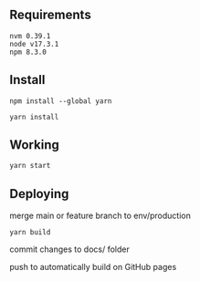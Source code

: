 Requirements
------------

    nvm 0.39.1
    node v17.3.1
    npm 8.3.0

Install
-------

    npm install --global yarn

    yarn install

Working
-------

    yarn start

Deploying
---------

merge main or feature branch to env/production

    yarn build

commit changes to docs/ folder

push to automatically build on GitHub pages

